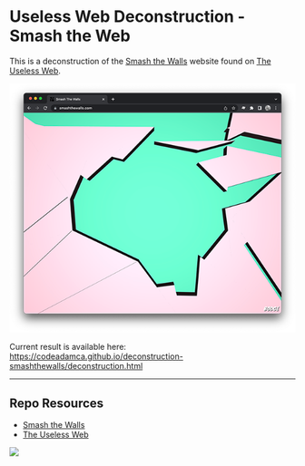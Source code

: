 # Useless Web Deconstruction - Smash the Web

This is a deconstruction of the [Smash the Walls](https://smashthewalls.com/) website found on [The Useless Web](https://theuselessweb.com/).

![Smash the Walls - The Useless Web](_readme/screenshot-smashthewalls.png)

Current result is available here:  
https://codeadamca.github.io/deconstruction-smashthewalls/deconstruction.html

---

## Repo Resources

- [Smash the Walls](https://smashthewalls.com/)
- [The Useless Web](https://theuselessweb.com/)

<a href="https://codeadam.ca">
<img src="https://codeadam.ca/images/code-block.png" width="100">
</a>
